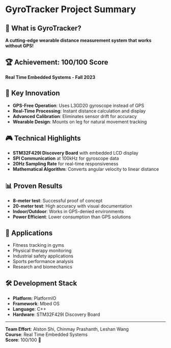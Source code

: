 # GyroTracker Project Summary

## 🎯 What is GyroTracker?
**A cutting-edge wearable distance measurement system that works without GPS!**

## 🏆 Achievement: 100/100 Score
**Real Time Embedded Systems - Fall 2023**

## 🔧 Key Innovation
- **GPS-Free Operation**: Uses L3GD20 gyroscope instead of GPS
- **Real-Time Processing**: Instant distance calculation and display
- **Advanced Calibration**: Eliminates sensor drift for accuracy
- **Wearable Design**: Mounts on leg for natural movement tracking

## 🎮 Technical Highlights
- **STM32F429I Discovery Board** with embedded LCD display
- **SPI Communication** at 100kHz for gyroscope data
- **20Hz Sampling Rate** for real-time responsiveness
- **Mathematical Algorithm**: Converts angular velocity to linear distance

## 📊 Proven Results
- **8-meter test**: Successful proof of concept
- **20-meter test**: High accuracy with visual documentation
- **Indoor/Outdoor**: Works in GPS-denied environments
- **Power Efficient**: Lower consumption than GPS solutions

## 🚀 Applications
- Fitness tracking in gyms
- Physical therapy monitoring
- Industrial safety applications
- Sports performance analysis
- Research and biomechanics

## 🛠️ Development Stack
- **Platform**: PlatformIO
- **Framework**: Mbed OS
- **Language**: C++
- **Hardware**: STM32F429I Discovery Board

---

**Team Effort**: Alston Shi, Chinmay Prashanth, Leshan Wang  
**Course**: Real Time Embedded Systems  
**Score**: 100/100 🎉 